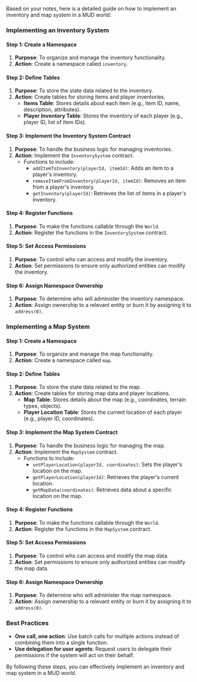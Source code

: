 Based on your notes, here is a detailed guide on how to implement an inventory and map system in a MUD world:

### Implementing an Inventory System

#### Step 1: Create a Namespace
1. **Purpose**: To organize and manage the inventory functionality.
2. **Action**: Create a namespace called `inventory`.

#### Step 2: Define Tables
1. **Purpose**: To store the state data related to the inventory.
2. **Action**: Create tables for storing items and player inventories.
   - **Items Table**: Stores details about each item (e.g., item ID, name, description, attributes).
   - **Player Inventory Table**: Stores the inventory of each player (e.g., player ID, list of item IDs).

#### Step 3: Implement the Inventory System Contract
1. **Purpose**: To handle the business logic for managing inventories.
2. **Action**: Implement the `InventorySystem` contract.
   - Functions to include:
     - `addItemToInventory(playerId, itemId)`: Adds an item to a player's inventory.
     - `removeItemFromInventory(playerId, itemId)`: Removes an item from a player's inventory.
     - `getInventory(playerId)`: Retrieves the list of items in a player's inventory.

#### Step 4: Register Functions
1. **Purpose**: To make the functions callable through the `World`.
2. **Action**: Register the functions in the `InventorySystem` contract.

#### Step 5: Set Access Permissions
1. **Purpose**: To control who can access and modify the inventory.
2. **Action**: Set permissions to ensure only authorized entities can modify the inventory.

#### Step 6: Assign Namespace Ownership
1. **Purpose**: To determine who will administer the inventory namespace.
2. **Action**: Assign ownership to a relevant entity or burn it by assigning it to `address(0)`.

### Implementing a Map System

#### Step 1: Create a Namespace
1. **Purpose**: To organize and manage the map functionality.
2. **Action**: Create a namespace called `map`.

#### Step 2: Define Tables
1. **Purpose**: To store the state data related to the map.
2. **Action**: Create tables for storing map data and player locations.
   - **Map Table**: Stores details about the map (e.g., coordinates, terrain types, objects).
   - **Player Location Table**: Stores the current location of each player (e.g., player ID, coordinates).

#### Step 3: Implement the Map System Contract
1. **Purpose**: To handle the business logic for managing the map.
2. **Action**: Implement the `MapSystem` contract.
   - Functions to include:
     - `setPlayerLocation(playerId, coordinates)`: Sets the player's location on the map.
     - `getPlayerLocation(playerId)`: Retrieves the player's current location.
     - `getMapData(coordinates)`: Retrieves data about a specific location on the map.

#### Step 4: Register Functions
1. **Purpose**: To make the functions callable through the `World`.
2. **Action**: Register the functions in the `MapSystem` contract.

#### Step 5: Set Access Permissions
1. **Purpose**: To control who can access and modify the map data.
2. **Action**: Set permissions to ensure only authorized entities can modify the map data.

#### Step 6: Assign Namespace Ownership
1. **Purpose**: To determine who will administer the map namespace.
2. **Action**: Assign ownership to a relevant entity or burn it by assigning it to `address(0)`.

### Best Practices
- **One call, one action**: Use batch calls for multiple actions instead of combining them into a single function.
- **Use delegation for user agents**: Request users to delegate their permissions if the system will act on their behalf.

By following these steps, you can effectively implement an inventory and map system in a MUD world.